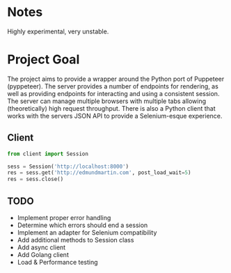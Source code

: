 # Notes
Highly experimental, very unstable.

# Project Goal
The project aims to provide a wrapper around the Python port of Puppeteer (pyppeteer). The server provides a number of
endpoints for rendering, as well as providing endpoints for interacting and using a consistent session. The server can
manage multiple browsers with multiple tabs allowing (theoretically) high request throughput. There is also a Python 
client that works with the servers JSON API to provide a Selenium-esque experience.

## Client
```python
from client import Session

sess = Session('http://localhost:8000')
res = sess.get('http://edmundmartin.com', post_load_wait=5)
res = sess.close()
```

## TODO
* Implement proper error handling
* Determine which errors should end a session
* Implement an adapter for Selenium compatibility
* Add additional methods to Session class
* Add async client
* Add Golang client
* Load & Performance testing
